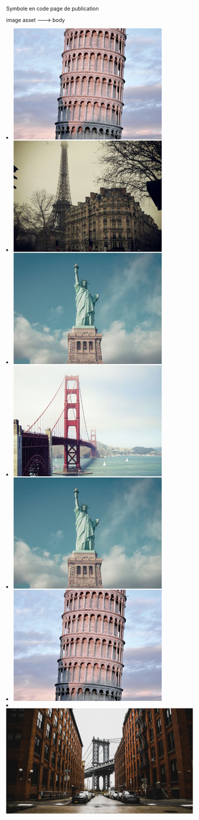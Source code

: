 Symbole en code
page de publication

image asset 
---> body
<li><img src="./asset/pisa.jpg" alt="ville de pise"></li>
                <li><img src="./asset/paris.jpg" alt="ville de paris"></li>
                <li><img src="./asset/newyork2.jpg" alt="ville de ny"></li>
                <li><img src="./asset/sanfran.jpg" alt="ville de LA"></li>
                <!-- two picture -->
                <li><img src="./asset/newyork2.jpg" alt="ville de ny"></li>
                <li><img src="./asset/pisa.jpg" alt="ville de pise"></li>
                <!--last picture-->
                <li><img src="./asset//02.jpg" alt="ville de ny"></li>

 